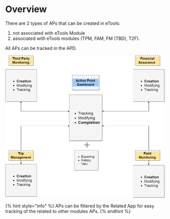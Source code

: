 # Overview

There are 2 types of APs that can be created in eTools:

1. not associated with eTools Module
2. associated with eTools modules \(TPM, FAM, FM \(TBD\), T2F\).

All APs can be tracked in the APD.

![Connections to other modules](../../.gitbook/assets/connections-to-other-modules.png)

{% hint style="info" %}
APs can be filtered by the Related App for easy tracking of the related to other modules APs. 
{% endhint %}



  


